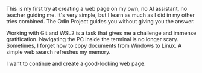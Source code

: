 This is my first try at creating a web page on my own, no AI assistant, no teacher guiding me. It's very simple, but I learn as much as I did in my other tries combined. The Odin Project guides you without giving you the answer. 

Working with Git and WSL2 is a task that gives me a challenge and immense gratification. Navigating the PC inside the terminal is no longer scary. Sometimes, I forget how to copy documents from Windows to Linux. A simple web search refreshes my memory.

I want to continue and create a good-looking web page.